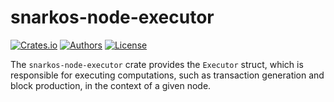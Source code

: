 # snarkos-node-executor

[![Crates.io](https://img.shields.io/crates/v/snarkos-node-executor.svg?color=neon)](https://crates.io/crates/snarkos-node-executor)
[![Authors](https://img.shields.io/badge/authors-Aleo-orange.svg)](https://aleo.org)
[![License](https://img.shields.io/badge/License-GPLv3-blue.svg)](./LICENSE.md)

The `snarkos-node-executor` crate provides the `Executor` struct, which is responsible for executing computations,
such as transaction generation and block production, in the context of a given node.
